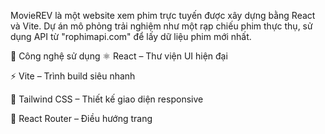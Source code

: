 MovieREV là một website xem phim trực tuyến được xây dựng bằng React và Vite. Dự án mô phỏng trải nghiệm như một rạp chiếu phim thực thụ, sử dụng API từ "rophimapi.com" để lấy dữ liệu phim mới nhất.

🚀 Công nghệ sử dụng
⚛️ React – Thư viện UI hiện đại

⚡ Vite – Trình build siêu nhanh

🎨 Tailwind CSS – Thiết kế giao diện responsive

🧠 React Router – Điều hướng trang
